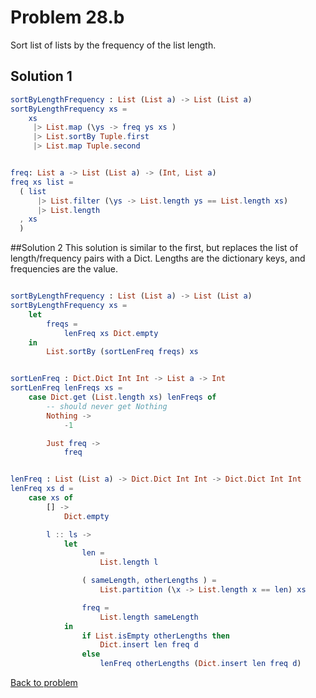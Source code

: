 # Problem 28.b

Sort list of lists by the frequency of the list length.

## Solution 1
```elm
sortByLengthFrequency : List (List a) -> List (List a)
sortByLengthFrequency xs =
    xs
     |> List.map (\ys -> freq ys xs )
     |> List.sortBy Tuple.first
     |> List.map Tuple.second


freq: List a -> List (List a) -> (Int, List a)
freq xs list =
  ( list 
      |> List.filter (\ys -> List.length ys == List.length xs)
      |> List.length
  , xs
  )
 ```
 
##Solution 2
This solution is similar to the first, but replaces the list of length/frequency pairs with a Dict. Lengths are the dictionary keys, and frequencies are the value.

```elm

sortByLengthFrequency : List (List a) -> List (List a)
sortByLengthFrequency xs =
    let
        freqs =
            lenFreq xs Dict.empty
    in
        List.sortBy (sortLenFreq freqs) xs


sortLenFreq : Dict.Dict Int Int -> List a -> Int
sortLenFreq lenFreqs xs =
    case Dict.get (List.length xs) lenFreqs of
        -- should never get Nothing
        Nothing ->
            -1

        Just freq ->
            freq


lenFreq : List (List a) -> Dict.Dict Int Int -> Dict.Dict Int Int
lenFreq xs d =
    case xs of
        [] ->
            Dict.empty

        l :: ls ->
            let
                len =
                    List.length l

                ( sameLength, otherLengths ) =
                    List.partition (\x -> List.length x == len) xs

                freq =
                    List.length sameLength
            in
                if List.isEmpty otherLengths then
                    Dict.insert len freq d
                else
                    lenFreq otherLengths (Dict.insert len freq d)
```

[Back to problem](../p/p28b.md)